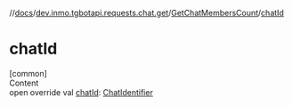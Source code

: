 //[docs](../../../index.md)/[dev.inmo.tgbotapi.requests.chat.get](../index.md)/[GetChatMembersCount](index.md)/[chatId](chat-id.md)



# chatId  
[common]  
Content  
open override val [chatId](chat-id.md): [ChatIdentifier](../../dev.inmo.tgbotapi.types/-chat-identifier/index.md)  



